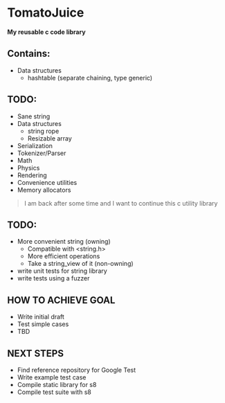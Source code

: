# TomatoJuice

**My reusable c code library**

## Contains:
- Data structures
    - hashtable (separate chaining, type generic)

## TODO:
- Sane string
- Data structures
    - string rope
    - Resizable array
- Serialization
- Tokenizer/Parser
- Math
- Physics
- Rendering
- Convenience utilities
- Memory allocators

> I am back after some time and I want to continue this c utility library

## TODO:
- More convenient string (owning)
    - Compatible with <string.h>
    - More efficient operations
    - Take a string_view of it (non-owning)
- write unit tests for string library
- write tests using a fuzzer

## HOW TO ACHIEVE GOAL
- Write initial draft
- Test simple cases
- TBD

## NEXT STEPS
- Find reference repository for Google Test
- Write example test case
- Compile static library for s8
- Compile test suite with s8